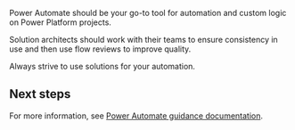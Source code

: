 Power Automate should be your go-to tool for automation and custom logic on Power Platform projects.

Solution architects should work with their teams to ensure consistency in use and then use flow reviews to improve quality.

Always strive to use solutions for your automation.

## Next steps

For more information, see [Power Automate guidance documentation](https://docs.microsoft.com/power-automate/guidance/).
